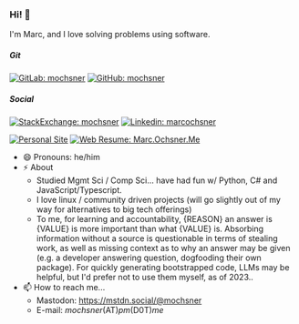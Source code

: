 <!--
Use below as README.md previewer: 
https://markdown-editor.github.io/ 
-->
### Hi! 👋
I'm Marc, and I love solving problems using software.

##### Git 
[![GitLab: mochsner](https://img.shields.io/badge/-mochsner-grey?style=flat-square&logo=GitLab&logoColor=white&link=https://gitlab.com/mochsner)](https://www.gitlab.com/mochsner/) [![GitHub: mochsner](https://img.shields.io/github/followers/mochsner?label=follow&style=social)](https://github.com/mochsner)

##### Social 
[![StackExchange: mochsner](https://img.shields.io/badge/-mochsner-lightgrey?style=flat-square&logo=StackExchange&logoColor=lightblue&link=https://gitlab.com/mochsner)](https://stackexchange.com/users/7913208/mochsner) [![Linkedin: marcochsner](https://img.shields.io/badge/-marcochsner-blue?style=flat-square&logo=Linkedin&logoColor=white&link=https://www.linkedin.com/in/marcochsner/)](https://www.linkedin.com/in/marcochsner/)

[![Personal Site](https://img.shields.io/badge/&#128100;-mochsner.github.io-darkgrey)](https://mochsner.github.io) 
[![Web Resume: Marc.Ochsner.Me](https://img.shields.io/badge/&#128100;-marc.ochsner.me-lightgrey)](https://marc.ochsner.me) 


- 😄 Pronouns: he/him
- ⚡ About
  - Studied Mgmt Sci / Comp Sci... have had fun w/ Python, C# and JavaScript/Typescript.
  - I love linux / community driven projects (will go slightly out of my way for alternatives to big tech offerings)
  - To me, for learning and accountability, {REASON} an answer is {VALUE} is more important than what {VALUE} is. Absorbing information without a source is questionable in terms of stealing work, as well as missing context as to why an answer may be given (e.g. a developer answering question, dogfooding their own package). For quickly generating bootstrapped code, LLMs may be helpful, but I'd prefer not to use them myself, as of 2023..
- 📫 How to reach me...
  - Mastodon: https://mstdn.social/@mochsner
  - E-mail: *mochsner*(AT)*pm*(D0T)*me*
<!--
**mochsner/mochsner** is a ✨ _special_ ✨ repository because its `README.md` (this file) appears on your GitHub profile.

Here are some ideas to get you started:

- 🔭 I’m currently working on ...
- 🌱 I’m currently learning ...
- 👯 I’m looking to collaborate on ...
- 🤔 I’m looking for help with ...
- 💬 Ask me about ...

- 😄 Pronouns: ...
- ⚡ Fun fact: ...
-->
